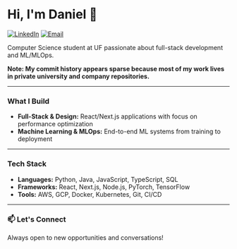 # Hi, I'm **Daniel** 👋

[![LinkedIn](https://img.shields.io/badge/LinkedIn-0077B5?style=for-the-badge&logo=linkedin&logoColor=white)](https://www.linkedin.com/in/danielgeorge922)
[![Email](https://img.shields.io/badge/Email-D14836?style=for-the-badge&logo=gmail&logoColor=white)](mailto:danielgeorge@ufl.edu)

Computer Science student at UF passionate about full-stack development and ML/MLOps.

**Note: My commit history appears sparse because most of my work lives in private university and company repositories.**

---

### What I Build
* **Full-Stack & Design:** React/Next.js applications with focus on performance optimization
* **Machine Learning & MLOps:** End-to-end ML systems from training to deployment

---

### Tech Stack
* **Languages:** Python, Java, JavaScript, TypeScript, SQL
* **Frameworks:** React, Next.js, Node.js, PyTorch, TensorFlow
* **Tools:** AWS, GCP, Docker, Kubernetes, Git, CI/CD

---

### 📫 Let's Connect
Always open to new opportunities and conversations!

